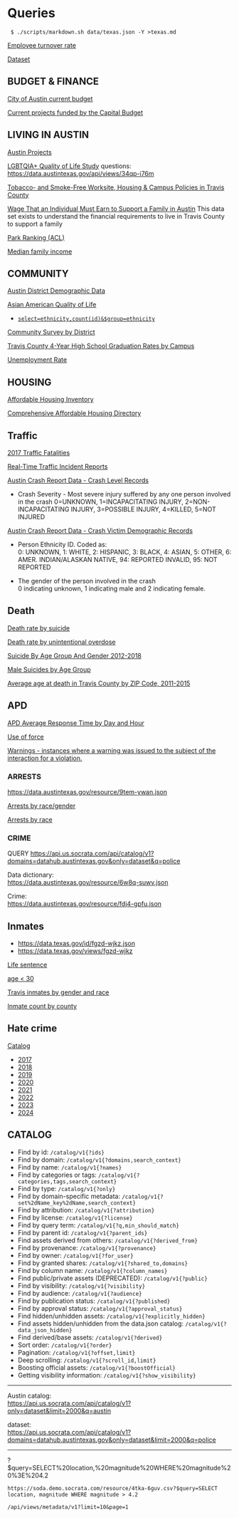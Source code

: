 # Queries

```console
 $ ./scripts/markdown.sh data/texas.json -Y >texas.md
```

[Employee turnover rate](https://data.austintexas.gov/resource/ym8w-n945.json)

[Dataset](https://data.austintexas.gov/resource/28ys-ieqv.json)

## BUDGET & FINANCE

[City of Austin current budget](https://data.austintexas.gov/resource/g5k8-8sud.json?$select=department_name,COUNT(key)&$group=department_name)

[Current projects funded by the Capital Budget](https://data.austintexas.gov/resource/n982-sd58.json)

## LIVING IN AUSTIN

[Austin Projects](https://data.austintexas.gov/resource/ngdb-nm9b.json)

[LGBTQIA+ Quality of Life Study](https://data.austintexas.gov/resource/34qp-i76m.json)
questions: https://data.austintexas.gov/api/views/34qp-i76m

[Tobacco- and Smoke-Free Worksite, Housing & Campus Policies in Travis County](https://data.austintexas.gov/resource/a5m3-3rf3.json)

[Wage That an Individual Must Earn to Support a Family in Austin](https://data.austintexas.gov/resource/jfwk-6vr6.json?$order=release_year%20DESC)
This data set exists to understand the financial requirements to live in Travis County to support a family

[Park Ranking (ACL)](https://data.austintexas.gov/resource/4e5n-wnfg.json?$order=survey_question%20DESC)

[Median family income](https://data.austintexas.gov/resource/imdv-bz5y.json)

## COMMUNITY

[Austin District Demographic Data](https://data.austintexas.gov/resource/puux-7swp.json)

[Asian American Quality of Life](https://data.austintexas.gov/resource/hc5t-p62z.json)
* [`select=ethnicity,count(id)&$group=ethnicity`](https://data.austintexas.gov/resource/hc5t-p62z.json?$select=ethnicity,count(id)&$group=ethnicity)

[Community Survey by District](https://data.austintexas.gov/resource/9afg-f72h.json?$order=council_district%20DESC,id%20DESC)

[Travis County 4-Year High School Graduation Rates by Campus](https://data.austintexas.gov/resource/kzjr-yr6n.json)

[Unemployment Rate](https://data.austintexas.gov/resource/tg7m-tpy9.json)

## HOUSING

[Affordable Housing Inventory](https://data.austintexas.gov/resource/ifzc-3xz8.json?&$limit=5000)

[Comprehensive Affordable Housing Directory](https://data.austintexas.gov/resource/4syj-z4ky.json?&$limit=5000)

## Traffic

[2017 Traffic Fatalities](https://data.austintexas.gov/resource/rx3x-btgd.json)

[Real-Time Traffic Incident Reports](https://data.austintexas.gov/resource/dx9v-zd7x.json?$order=traffic_report_status_date_time%20DESC)

[Austin Crash Report Data - Crash Level Records](https://data.austintexas.gov/resource/y2wy-tgr5.json)

  * Crash Severity - Most severe injury suffered by any one person involved in the crash 
    0=UNKNOWN, 1=INCAPACITATING INJURY, 2=NON-INCAPACITATING INJURY, 3=POSSIBLE INJURY, 4=KILLED, 5=NOT INJURED

[Austin Crash Report Data - Crash Victim Demographic Records](https://data.austintexas.gov/resource/xecs-rpy9.json)

  * Person Ethnicity ID. Coded as:   
    0: UNKNOWN, 1: WHITE, 2: HISPANIC, 3: BLACK, 4: ASIAN, 5: OTHER, 6: AMER. INDIAN/ALASKAN NATIVE, 94: REPORTED INVALID, 95: NOT REPORTED
    
  * The gender of the person involved in the crash  
    0 indicating unknown, 1 indicating male and 2 indicating female.

## Death

[Death rate by suicide](https://data.austintexas.gov/resource/c96y-6jb2.json)

[Death rate by unintentional overdose](https://data.austintexas.gov/resource/ws8n-38ja.json)

[Suicide By Age Group And Gender 2012-2018](https://data.austintexas.gov/resource/cxhd-bvc3.json)

[Male Suicides by Age Group](https://data.austintexas.gov/resource/cxhd-bvc3.json?&$select=gender,age_group_in_years,COUNT(record_number)&$group=gender,age_group_in_years&$where=gender=%27MALE%27)

[Average age at death in Travis County by ZIP Code, 2011-2015](https://data.austintexas.gov/resource/ci7a-cwah.json)

## APD

[APD Average Response Time by Day and Hour](https://data.austintexas.gov/resource/fsje-8gq2.json?&$order=response_datetime%20DESC)

[Use of force](https://data.austintexas.gov/resource/8dc8-gj97.json?&$limit=5000&$order=occurred_on_date%20DESC)

[Warnings - instances where a warning was issued to the subject of the interaction for a violation.](https://data.austintexas.gov/resource/qwt7-pfwv.json)

### ARRESTS

https://data.austintexas.gov/resource/9tem-ywan.json

[Arrests by race/gender](https://data.austintexas.gov/resource/9tem-ywan.json?&$select=subject_gender,subject_race_ethnicity,COUNT(case_report_number)&$group=subject_gender,subject_race_ethnicity)

[Arrests by race](https://data.austintexas.gov/resource/9tem-ywan.json?&$select=subject_race_ethnicity,COUNT(case_report_number)&$group=subject_race_ethnicity)

### CRIME

QUERY
https://api.us.socrata.com/api/catalog/v1?domains=datahub.austintexas.gov&only=dataset&q=police

Data dictionary:  
https://data.austintexas.gov/resource/6w8q-suwv.json

Crime:  
https://data.austintexas.gov/resource/fdj4-gpfu.json

## Inmates

* https://data.texas.gov/id/fgzd-wjkz.json
* https://data.texas.gov/views/fgzd-wjkz

[Life sentence](https://data.texas.gov/id/fgzd-wjkz.json?&$where=sentence_years='Life')

[age < 30](https://data.texas.gov/id/fgzd-wjkz.json?&$where=age%20<%2030)

[Travis inmates by gender and race](https://data.texas.gov/id/fgzd-wjkz.json?&$select=gender,race,COUNT(case_number)&$group=gender,race&$where=county='Travis')

[Inmate count by county](https://data.texas.gov/id/fgzd-wjkz.json?&$select=county,COUNT(case_number)&$group=county)

## Hate crime
[Catalog](https://api.us.socrata.com/api/catalog/v1?domains=datahub.austintexas.gov&only=dataset&q=hate%20crime)

* [2017](https://data.austintexas.gov/resource/79qh-wdpx.json)
* [2018](https://data.austintexas.gov/resource/idj2-d9th.json)
* [2019](https://data.austintexas.gov/resource/e3qf-htd9.json)
* [2020](https://data.austintexas.gov/resource/mi2a-twn5.json)
* [2021](https://data.austintexas.gov/resource/dmxv-zsfa.json)
* [2022](https://data.austintexas.gov/resource/73qr-3v9c.json)
* [2023](https://data.austintexas.gov/resource/xtu5-exci.json)
* [2024](https://data.austintexas.gov/resource/t99n-5ib4.json)

## CATALOG

* Find by id: `/catalog/v1{?ids}`
* Find by domain: `/catalog/v1{?domains,search_context}`
* Find by name: `/catalog/v1{?names}`
* Find by categories or tags: `/catalog/v1{?categories,tags,search_context}`
* Find by type: `/catalog/v1{?only}`
* Find by domain-specific metadata: `/catalog/v1{?set%2dName_key%2dName,search_context}`
* Find by attribution: `/catalog/v1{?attribution}`
* Find by license: `/catalog/v1{?license}`
* Find by query term: `/catalog/v1{?q,min_should_match}`
* Find by parent id: `/catalog/v1{?parent_ids}`
* Find assets derived from others: `/catalog/v1{?derived_from}`
* Find by provenance: `/catalog/v1{?provenance}`
* Find by owner: `/catalog/v1{?for_user}`
* Find by granted shares: `/catalog/v1{?shared_to,domains}`
* Find by column name: `/catalog/v1{?column_names}`
* Find public/private assets (DEPRECATED): `/catalog/v1{?public}`
* Find by visibility: `/catalog/v1{?visibility}`
* Find by audience: `/catalog/v1{?audience}`
* Find by publication status: `/catalog/v1{?published}`
* Find by approval status: `/catalog/v1{?approval_status}`
* Find hidden/unhidden assets: `/catalog/v1{?explicitly_hidden}`
* Find assets hidden/unhidden from the data.json catalog: `/catalog/v1{?data_json_hidden}`
* Find derived/base assets: `/catalog/v1{?derived}`
* Sort order: `/catalog/v1{?order}`
* Pagination: `/catalog/v1{?offset,limit}`
* Deep scrolling: `/catalog/v1{?scroll_id,limit}`
* Boosting official assets: `/catalog/v1{?boostOfficial}`
* Getting visibility information: `/catalog/v1{?show_visibility}`

---

Austin catalog:  
https://api.us.socrata.com/api/catalog/v1?only=dataset&limit=2000&q=austin

dataset:  
https://api.us.socrata.com/api/catalog/v1?domains=datahub.austintexas.gov&only=dataset&limit=2000&q=police

---

?$query=SELECT%20location,%20magnitude%20WHERE%20magnitude%20%3E%204.2

```
https://soda.demo.socrata.com/resource/4tka-6guv.csv?$query=SELECT location, magnitude WHERE magnitude > 4.2

/api/views/metadata/v1?limit=10&page=1
```